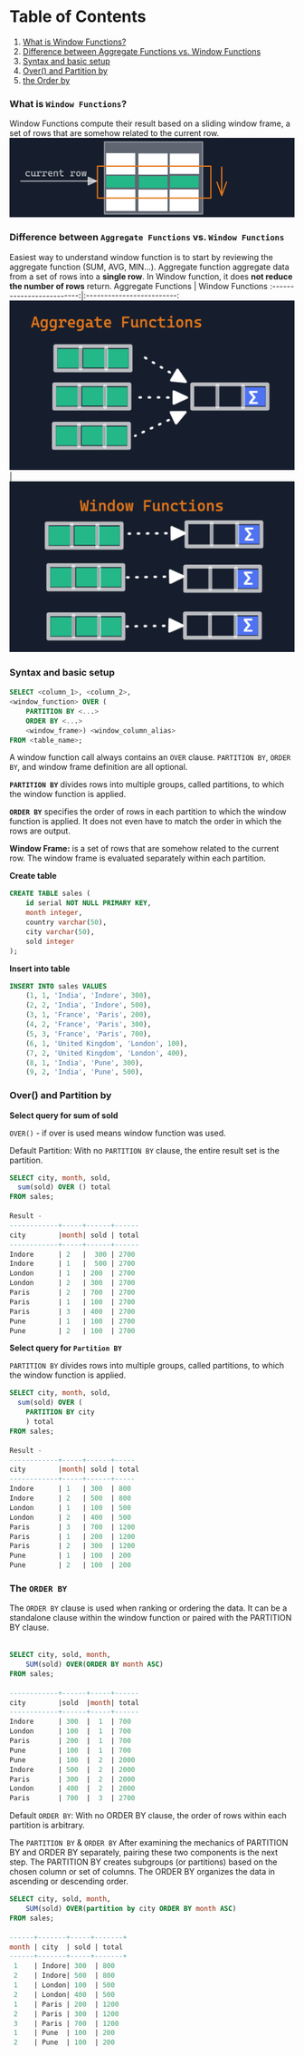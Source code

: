 # Table of Contents

1. [What is Window Functions?](#what-is-window-functions)
2. [Difference between Aggregate Functions vs. Window Functions](#difference-between-aggregate-functions-vs-window-functions)
3. [Syntax and basic setup](#syntax-and-basic-setup)
4. [Over() and Partition by](#over()-and-partition-by)
5. [the Order by](#the-order-by)
### **What is `Window Functions`?**
Window Functions compute their result based on a sliding window frame, a set of rows that are somehow related to the current row.
![](./images/window-function.png) 

### **Difference between `Aggregate Functions` vs. `Window Functions`**
Easiest way to understand window function is to start by reviewing the aggregate function (SUM, AVG, MIN...). Aggregate function aggregate data 
from a set of rows into a **single row**. In Window function, it does **not reduce the number of rows**
return.
Aggregate Functions            |  Window Functions
:-------------------------:|:-------------------------:
![](./images/aggregate-function.png)  |  ![](./images/window-function-work.png)

### **Syntax and basic setup**

```sql
SELECT <column_1>, <column_2>,
<window_function> OVER (
    PARTITION BY <...>
    ORDER BY <...>
    <window_frame>) <window_column_alias>
FROM <table_name>;
```
A window function call always contains an `OVER` clause.
`PARTITION BY`, `ORDER BY`, and window frame definition are all optional.

**`PARTITION BY`** divides rows into multiple groups, called partitions, to which the window function is applied.

**`ORDER BY`** specifies the order of rows in each partition to which the window function is applied. It does not even have to match the order in which the rows are output.

**Window Frame:** is a set of rows that are somehow related to the current row. The window frame is evaluated separately within each partition.

**Create table**

```sql
CREATE TABLE sales (
    id serial NOT NULL PRIMARY KEY,
    month integer,
    country varchar(50),
    city varchar(50),
    sold integer
);
```

**Insert into table**

```sql
INSERT INTO sales VALUES
    (1, 1, 'India', 'Indore', 300),
    (2, 2, 'India', 'Indore', 500),
    (3, 1, 'France', 'Paris', 200),
    (4, 2, 'France', 'Paris', 300),
    (5, 3, 'France', 'Paris', 700),
    (6, 1, 'United Kingdom', 'London', 100),
    (7, 2, 'United Kingdom', 'London', 400),
    (8, 1, 'India', 'Pune', 300),
    (9, 2, 'India', 'Pune', 500),
```
### **Over() and Partition by**

**Select query for sum of sold**

`OVER()` - if over is used means window function was used.

Default Partition: With no `PARTITION BY` clause, the entire result set is the partition.


```sql
SELECT city, month, sold,
  sum(sold) OVER () total
FROM sales;

Result -
------------+-----+------+------
city        |month| sold | total
------------+-----+------+------
Indore  	| 2	  |  300 | 2700 
Indore  	| 1	  |  500 | 2700
London  	| 1	  | 200  | 2700
London  	| 2	  | 300  | 2700
Paris   	| 2	  | 700  | 2700
Paris   	| 1	  | 100  | 2700
Paris   	| 3	  | 400  | 2700
Pune    	| 1	  | 100  | 2700
Pune        | 2	  | 100  | 2700
```

**Select query for `Partition BY`**

`PARTITION BY` divides rows into multiple groups, called partitions, to which the window function is applied.

```sql
SELECT city, month, sold,
  sum(sold) OVER (
    PARTITION BY city 
    ) total
FROM sales;

Result -
------------+-----+------+-----
city        |month| sold | total
------------+-----+------+-----
Indore      | 1	  | 300	 | 800
Indore	    | 2	  | 500	 | 800
London	    | 1	  | 100	 | 500
London	    | 2	  | 400	 | 500
Paris	    | 3	  | 700	 | 1200
Paris	    | 1	  | 200	 | 1200
Paris	    | 2	  | 300	 | 1200
Pune	    | 1	  | 100	 | 200
Pune	    | 2	  | 100	 | 200
```
### **The `ORDER BY`**
The `ORDER BY` clause is used when ranking or ordering the data. It can be a standalone clause within the window function or paired with the PARTITION BY clause. 

```sql

SELECT city, sold, month, 
	SUM(sold) OVER(ORDER BY month ASC) 
FROM sales;

------------+------+-----+------
city        |sold  |month| total
------------+------+-----+------
Indore      | 300  |  1  | 700
London      | 100  |  1  | 700
Paris       | 200  |  1  | 700
Pune        | 100  |  1  | 700
Pune        | 100  |  2  | 2000
Indore      | 500  |  2  | 2000
Paris       | 300  |  2  | 2000
London      | 400  |  2  | 2000
Paris       | 700  |  3  | 2700
```
Default `ORDER BY`: With no ORDER BY clause, the order of rows within each partition is arbitrary.

The `PARTITION BY` & `ORDER BY`
After examining the mechanics of PARTITION BY and ORDER BY separately, pairing these two components is the next step. The PARTITION BY creates subgroups (or partitions) based on the chosen column or set of columns. The ORDER BY organizes the data in ascending or descending order. 

```sql
SELECT city, sold, month, 
	SUM(sold) OVER(partition by city ORDER BY month ASC) 
FROM sales;

------+-------+-----+-------+
month | city  | sold | total
------+-------+-----+-------+
 1    | Indore| 300  | 800
 2    | Indore| 500  | 800
 1    | London| 100  | 500
 2    | London| 400  | 500
 1    | Paris | 200  | 1200
 2    | Paris | 300  | 1200
 3    | Paris | 700  | 1200
 1    | Pune  | 100  | 200
 2    | Pune  | 100  | 200

```


